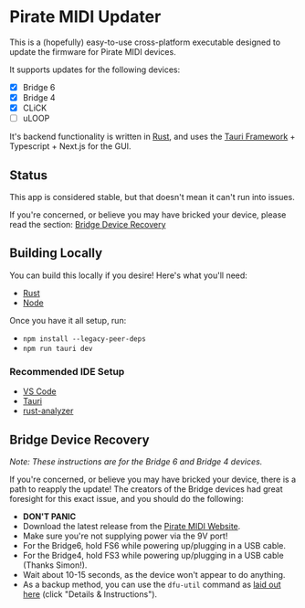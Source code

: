 # Pirate MIDI Updater

This is a (hopefully) easy-to-use cross-platform executable designed to update the firmware for Pirate MIDI devices.

It supports updates for the following devices:
- [x] Bridge 6
- [x] Bridge 4
- [x] CLiCK
- [ ] uLOOP

It's backend functionality is written in [Rust](https://www.rust-lang.org/), and uses the [Tauri Framework](https://tauri.app/) + Typescript + Next.js for the GUI.

## Status

This app is considered stable, but that doesn't mean it can't run into issues. 

If you're concerned, or believe you may have bricked your device, please read the section: [Bridge Device Recovery](#bridge-device-recovery)

## Building Locally

You can build this locally if you desire! Here's what you'll need:
- [Rust](https://www.rust-lang.org/tools/install)
- [Node](https://nodejs.org/en/)

Once you have it all setup, run:
- `npm install --legacy-peer-deps`
- `npm run tauri dev`

### Recommended IDE Setup

- [VS Code](https://code.visualstudio.com/) 
- [Tauri](https://marketplace.visualstudio.com/items?itemName=tauri-apps.tauri-vscode)
- [rust-analyzer](https://marketplace.visualstudio.com/items?itemName=rust-lang.rust-analyzer)

## Bridge Device Recovery

_Note: These instructions are for the Bridge 6 and Bridge 4 devices._

If you're concerned, or believe you may have bricked your device, there is a path to reapply the update! The creators of the Bridge devices had great foresight for this exact issue, and you should do the following:

- **DON'T PANIC**
- Download the latest release from the [Pirate MIDI Website](https://learn.piratemidi.com/software/downloads).
- Make sure you're not supplying power via the 9V port!
- For the Bridge6, hold FS6 while powering up/plugging in a USB cable.
- For the Bridge4, hold FS3 while powering up/plugging in a USB cable (Thanks Simon!).
- Wait about 10-15 seconds, as the device won't appear to do anything.
- As a backup method, you can use the `dfu-util` command as [laid out here](https://learn.piratemidi.com/software/downloads) (click "Details & Instructions").
